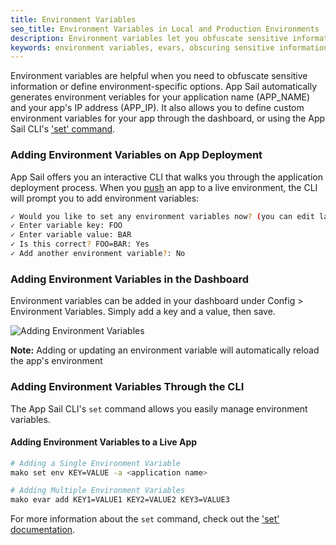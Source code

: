 ```yaml
---
title: Environment Variables
seo_title: Environment Variables in Local and Production Environments
description: Environment variables let you obfuscate sensitive information or define environment-specific options. Managing evars with App Sail is simple.
keywords: environment variables, evars, obscuring sensitive information
---
```


Environment variables are helpful when you need to obfuscate sensitive information or define environment-specific options. App Sail automatically generates environment veriables for your application name (APP_NAME) and your app's IP address (APP_IP). It also allows you to define custom environment variables for your app through the dashboard, or using the App Sail CLI's ['set' command](/cli/set/).

### Adding Environment Variables on App Deployment

App Sail offers you an interactive CLI that walks you through the application deployment process. When you [push](/cli/push/) an app to a live environment, the CLI will prompt you to add environment variables:

```bash
✓ Would you like to set any environment variables now? (you can edit later if wanted): Yes
✓ Enter variable key: FOO
✓ Enter variable value: BAR
✓ Is this correct? FOO=BAR: Yes
✓ Add another environment variable?: No
```

### Adding Environment Variables in the Dashboard
Environment variables can be added in your dashboard under Config > Environment Variables. Simply add a key and a value, then save.

![Adding Environment Variables](/assets/images/evar-add.png)

**Note:** Adding or updating an environment variable will automatically reload the app's environment

### Adding Environment Variables Through the CLI
The App Sail CLI's `set` command allows you easily manage environment variables.

#### Adding Environment Variables to a Live App
```bash
# Adding a Single Environment Variable
mako set env KEY=VALUE -a <application name>

# Adding Multiple Environment Variables
mako evar add KEY1=VALUE1 KEY2=VALUE2 KEY3=VALUE3
```

For more information about the `set` command, check out the ['set' documentation](/cli/set/).
